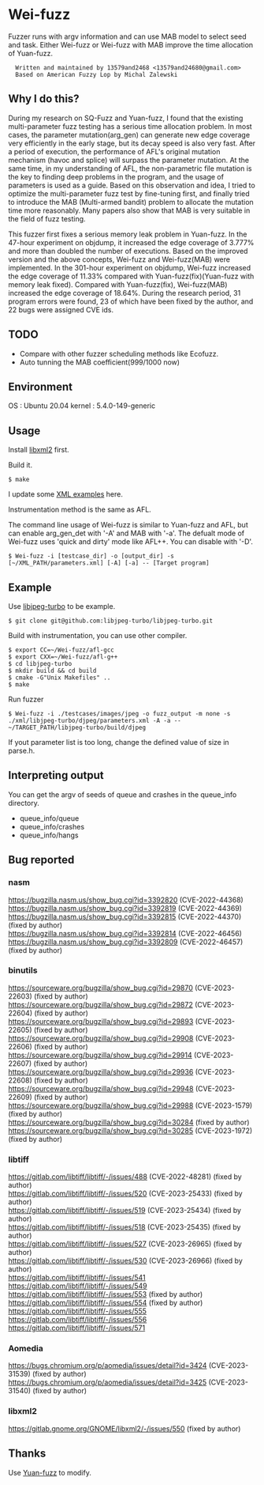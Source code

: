 # Wei-fuzz
Fuzzer runs with argv information and can use MAB model to select seed and task.
Either Wei-fuzz or Wei-fuzz with MAB improve the time allocation of Yuan-fuzz. 

```
  Written and maintained by 13579and2468 <13579and24680@gmail.com>
  Based on American Fuzzy Lop by Michal Zalewski
```

## Why I do this?
During my research on SQ-Fuzz and Yuan-fuzz, I found that the existing multi-parameter fuzz testing has a serious time allocation problem. In most cases, the parameter mutation(arg_gen) can generate new edge coverage very efficiently in the early stage, but its decay speed is also very fast. After a period of execution, the performance of AFL's original mutation mechanism (havoc and splice) will surpass the parameter mutation. At the same time, in my understanding of AFL, the non-parametric file mutation is the key to finding deep problems in the program, and the usage of parameters is used as a guide. Based on this observation and idea, I tried to optimize the multi-parameter fuzz test by fine-tuning first, and finally tried to introduce the MAB (Multi-armed bandit) problem to allocate the mutation time more reasonably. Many papers also show that MAB is very suitable in the field of fuzz testing.

This fuzzer first fixes a serious memory leak problem in Yuan-fuzz. In the 47-hour experiment on objdump, it increased the edge coverage of 3.777% and more than doubled the number of executions. Based on the improved version and the above concepts, Wei-fuzz and Wei-fuzz(MAB) were implemented. In the 301-hour experiment on objdump, Wei-fuzz increased the edge coverage of 11.33% compared with Yuan-fuzz(fix)(Yuan-fuzz with memory leak fixed). Compared with Yuan-fuzz(fix), Wei-fuzz(MAB) increased the edge coverage of 18.64%. During the research period, 31 program errors were found, 23 of which have been fixed by the author, and 22 bugs were assigned CVE ids.


## TODO
- Compare with other fuzzer scheduling methods like Ecofuzz.
- Auto tunning the MAB coefficient(999/1000 now) 

## Environment 
OS : Ubuntu 20.04
kernel : 5.4.0-149-generic

## Usage
Install [libxml2](http://xmlsoft.org/downloads.html) first.

Build it.
```
$ make
```

I update some [XML examples](https://github.com/13579and2468/Wei-fuzz/tree/main/xml) here.

Instrumentation method is the same as AFL.

The command line usage of Wei-fuzz is similar to Yuan-fuzz and AFL, but can enable arg_gen_det with '-A' and MAB with '-a'.
The defualt mode of Wei-fuzz uses 'quick and dirty' mode like AFL++. You can disable with '-D'.
```
$ Wei-fuzz -i [testcase_dir] -o [output_dir] -s [~/XML_PATH/parameters.xml] [-A] [-a] -- [Target program]
```

## Example
Use [libjpeg-turbo](https://github.com/libjpeg-turbo/libjpeg-turbo) to be example.
```
$ git clone git@github.com:libjpeg-turbo/libjpeg-turbo.git
```
Build with instrumentation, you can use other compiler.
```
$ export CC=~/Wei-fuzz/afl-gcc                                       
$ export CXX=~/Wei-fuzz/afl-g++
$ cd libjpeg-turbo
$ mkdir build && cd build
$ cmake -G"Unix Makefiles" ..
$ make
```

Run fuzzer
``` 
$ Wei-fuzz -i ./testcases/images/jpeg -o fuzz_output -m none -s ./xml/libjpeg-turbo/djpeg/parameters.xml -A -a -- ~/TARGET_PATH/libjpeg-turbo/build/djpeg
```

If yout parameter list is too long, change the defined value of size in parse.h.

## Interpreting output
You can get the argv of seeds of queue and crashes in the queue_info directory.

- queue_info/queue
- queue_info/crashes
- queue_info/hangs

## Bug reported
### nasm
https://bugzilla.nasm.us/show_bug.cgi?id=3392820 (CVE-2022-44368) \
https://bugzilla.nasm.us/show_bug.cgi?id=3392819 (CVE-2022-44369) \
https://bugzilla.nasm.us/show_bug.cgi?id=3392815 (CVE-2022-44370) (fixed by author) \
https://bugzilla.nasm.us/show_bug.cgi?id=3392814 (CVE-2022-46456) \
https://bugzilla.nasm.us/show_bug.cgi?id=3392809 (CVE-2022-46457) (fixed by author)
### binutils
https://sourceware.org/bugzilla/show_bug.cgi?id=29870 (CVE-2023-22603) (fixed by author) \
https://sourceware.org/bugzilla/show_bug.cgi?id=29872 (CVE-2023-22604) (fixed by author) \
https://sourceware.org/bugzilla/show_bug.cgi?id=29893 (CVE-2023-22605) (fixed by author) \
https://sourceware.org/bugzilla/show_bug.cgi?id=29908 (CVE-2023-22606) (fixed by author) \
https://sourceware.org/bugzilla/show_bug.cgi?id=29914 (CVE-2023-22607) (fixed by author) \
https://sourceware.org/bugzilla/show_bug.cgi?id=29936 (CVE-2023-22608) (fixed by author) \
https://sourceware.org/bugzilla/show_bug.cgi?id=29948 (CVE-2023-22609) (fixed by author) \
https://sourceware.org/bugzilla/show_bug.cgi?id=29988 (CVE-2023-1579) (fixed by author) \
https://sourceware.org/bugzilla/show_bug.cgi?id=30284 (fixed by author) \
https://sourceware.org/bugzilla/show_bug.cgi?id=30285 (CVE-2023-1972) (fixed by author) 
### libtiff
https://gitlab.com/libtiff/libtiff/-/issues/488 (CVE-2022-48281) (fixed by author) \
https://gitlab.com/libtiff/libtiff/-/issues/520 (CVE-2023-25433) (fixed by author) \
https://gitlab.com/libtiff/libtiff/-/issues/519 (CVE-2023-25434) (fixed by author) \
https://gitlab.com/libtiff/libtiff/-/issues/518 (CVE-2023-25435) (fixed by author) \
https://gitlab.com/libtiff/libtiff/-/issues/527 (CVE-2023-26965) (fixed by author) \
https://gitlab.com/libtiff/libtiff/-/issues/530 (CVE-2023-26966) (fixed by author) \
https://gitlab.com/libtiff/libtiff/-/issues/541 \
https://gitlab.com/libtiff/libtiff/-/issues/549 \
https://gitlab.com/libtiff/libtiff/-/issues/553 (fixed by author) \
https://gitlab.com/libtiff/libtiff/-/issues/554 (fixed by author) \
https://gitlab.com/libtiff/libtiff/-/issues/555 \
https://gitlab.com/libtiff/libtiff/-/issues/556 \
https://gitlab.com/libtiff/libtiff/-/issues/571 
### Aomedia
https://bugs.chromium.org/p/aomedia/issues/detail?id=3424 (CVE-2023-31539) (fixed by author) \
https://bugs.chromium.org/p/aomedia/issues/detail?id=3425 (CVE-2023-31540) (fixed by author) 
### libxml2
https://gitlab.gnome.org/GNOME/libxml2/-/issues/550 (fixed by author) 

## Thanks
Use [Yuan-fuzz](https://github.com/zodf0055980/Yuan-fuzz) to modify.

